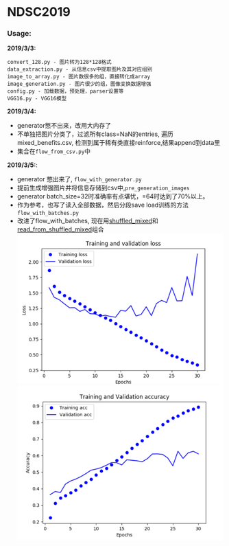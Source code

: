 # NDSC2019

### Usage:

**2019/3/3:**
```
convert_128.py - 图片转为128*128格式
data_extraction.py - 从信息csv中提取图片及其对应组别
image_to_array.py - 图片数很多的组，直接转化成array
image_generation.py - 图片很少的组，图像变换数据增强
config.py - 加载数据，预处理，parser设置等
VGG16.py - VGG16模型
```

**2019/3/4:**
- generator憋不出来，改用大内存了
- 不单独把图片分类了，过滤所有class=NaN的entries, 遍历mixed_benefits.csv, 检测到属于稀有类直接reinforce,结果append到data里
- 集合在```flow_from_csv.py```中

**2019/3/5:**:
- generator 憋出来了, ```flow_with_generator.py```
- 提前生成增强图片并将信息存储到csv中,```pre_generation_images```
- generator batch_size=32时准确率有点堪忧，=64时达到了70%以上。
- 作为参考，也写了读入全部数据，然后分段save load训练的方法 ```flow_with_batches.py```
- 改进了flow_with_batches, 现在用[shuffled_mixed](https://github.com/dabaitudiu/NDSC2019/blob/master/shuffled_mixed.py)和[read_from_shuffled_mixed](https://github.com/dabaitudiu/NDSC2019/blob/master/read_from_shuffled_mixed.py)组合
![img](https://github.com/dabaitudiu/NDSC2019/blob/master/loss.png)
![img](https://github.com/dabaitudiu/NDSC2019/blob/master/accuracy.png)
